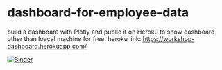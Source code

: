 # dashboard-for-employee-data

build a dashboare with Plotly and public it on Heroku to show dashboard other than loacal machine for free.
heroku link: https://workshop-dashboard.herokuapp.com/



[![Binder](https://mybinder.org/badge_logo.svg)](https://mybinder.org/v2/gh/Shuai-Liu-1/dashboard-for-employee-data/HEAD)

